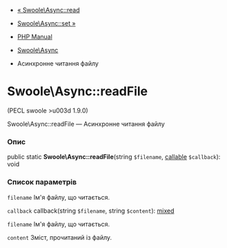 - [« Swoole\Async::read](swoole-async.read.md)
- [Swoole\Async::set »](swoole-async.set.md)

- [PHP Manual](index.md)
- [Swoole\Async](class.swoole-async.md)
- Асинхронне читання файлу

# Swoole\Async::readFile

(PECL swoole \>u003d 1.9.0)

Swoole\Async::readFile — Асинхронне читання файлу

### Опис

public static **Swoole\Async::readFile**(string `$filename`,
[callable](language.types.callable.md) `$callback`): void

### Список параметрів

`filename`
Ім'я файлу, що читається.

`callback`
callback(string `$filename`, string `$content`):
[mixed](language.types.declarations.md#language.types.declarations.mixed)

`filename`
Ім'я файлу, що читається.

`content`
Зміст, прочитаний із файлу.

